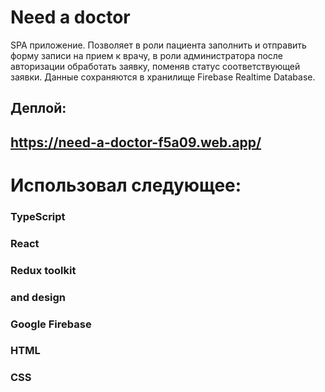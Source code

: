 # Need a doctor

SPA приложение.
Позволяет в роли пациента заполнить и отправить форму записи на прием к врачу,
в роли администратора после авторизации обработать заявку, поменяв статус соответствующей заявки.
Данные сохраняются в хранилище Firebase Realtime Database.

## Деплой:
## https://need-a-doctor-f5a09.web.app/

# Использовал следующее:
### TypeScript
### React 
### Redux toolkit
### and design
### Google Firebase
### HTML
### CSS
